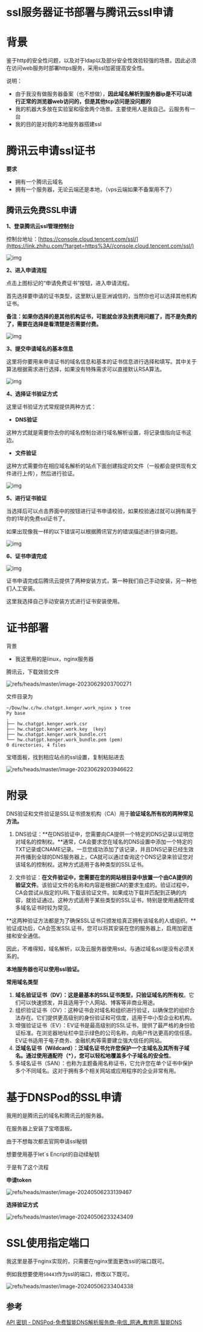 # ssl服务器证书部署与腾讯云ssl申请

# 背景

鉴于http的安全性问题，以及对于ldap以及部分安全性效验较强的场景。因此必须在访问web服务时部署https服务，采用ssl加密提高安全性。



说明：

- 由于我没有做服务器备案（也不想做），**因此域名解析到服务器ip是不可以进行正常的浏览器web访问的，但是其他tcp访问是没问题的**
- 我的机器大多放在实验室和宿舍两个场景。主要使用人是我自己。云服务有一台
- 我的目的是对我的本地服务器搭建ssl



# 腾讯云申请ssl证书

**要求**

- 拥有一个腾讯云域名
- 拥有一个服务器，无论云端还是本地，（vps云端如果不备案用不了）

## 腾讯云免费SSL申请

**1、登录腾讯云ssl管理控制台**

控制台地址：[https://console.cloud.tencent.com/ssl/](https://link.zhihu.com/?target=https%3A//console.cloud.tencent.com/ssl/)

![img](https://raw.githubusercontent.com/kengerlwl/kengerlwl.github.io/refs/heads/master/image/9d01b0a126164afb713932382fce16f7/590d7be83374b8aed2e9759b03d9531b.png)

**2、进入申请流程**

点击上图标记的“申请免费证书”按钮，进入申请流程。

首先选择要申请的证书类型，这里默认是亚洲诚信的，当然你也可以选择其他机构证书。

**备注：如果你选择的是其他机构证书，可能就会涉及到费用问题了，而不是免费的了，需要在选择是看清楚是否需要付费。**

![img](https://raw.githubusercontent.com/kengerlwl/kengerlwl.github.io/refs/heads/master/image/9d01b0a126164afb713932382fce16f7/3f957bce5a3f1e4824906c3b294641ee.png)

**3、提交申请域名的基本信息**

这里将你要用来申请证书的域名信息和基本的证书信息进行选择和填写。其中关于算法根据需求进行选择，如果没有特殊需求可以直接默认RSA算法。

![img](https://raw.githubusercontent.com/kengerlwl/kengerlwl.github.io/refs/heads/master/image/9d01b0a126164afb713932382fce16f7/0dd4d7b2c3d8bb7aae7c5cc6084ca4a9.png)

**4、选择证书验证方式**

这里证书验证方式常规提供两种方式：

- **DNS验证**

这种方式就是需要你去你的域名控制台进行域名解析设置，将记录值指向证书这边。

- **文件验证**

这种方式需要你在相应域名解析的站点下面创建指定的文件（一般都会提供现有文件进行上传），然后进行验证。

![img](https://raw.githubusercontent.com/kengerlwl/kengerlwl.github.io/refs/heads/master/image/9d01b0a126164afb713932382fce16f7/ae5ffb578eaa99907d18e7e63ec7c718.png)

**5、进行证书验证**

当选择后可以点击界面中的按钮进行证书申请校验，如果校验通过就可以拥有属于你的1年的免费ssl证书了。

如果出现像我一样的以下错误可以根据腾讯官方的错误描述进行排查问题。

![img](https://raw.githubusercontent.com/kengerlwl/kengerlwl.github.io/refs/heads/master/image/9d01b0a126164afb713932382fce16f7/73b9e0b8d16f764a721d37767b121144.png)

**6、证书申请完成**

![img](https://raw.githubusercontent.com/kengerlwl/kengerlwl.github.io/refs/heads/master/image/9d01b0a126164afb713932382fce16f7/6fa5eecdbe084f0617bffdab436f6e26.png)

证书申请完成后腾讯云提供了两种安装方式，第一种我们自己手动安装，另一种他们人工安装。

这里我选择自己手动安装方式进行证书安装使用。

# 证书部署

背景

- 我这里用的是linux，nginx服务器



腾讯云，下载效验文件

![refs/heads/master/image-20230629203700271](https://raw.githubusercontent.com/kengerlwl/kengerlwl.github.io/refs/heads/master/image/9d01b0a126164afb713932382fce16f7/7da6b2f2b8048951ecd53907993ad385.png)

文件目录为

```
~/Dow/hw.c/hw.chatgpt.kenger.work_nginx ❯ tree                          Py base
.
├── hw.chatgpt.kenger.work.csr
├── hw.chatgpt.kenger.work.key  (key)
├── hw.chatgpt.kenger.work_bundle.crt
└── hw.chatgpt.kenger.work_bundle.pem (pem)
0 directories, 4 files
```



宝塔面板，找到相应站点的ssl设置，复制粘贴进去

![refs/heads/master/image-20230629203946622](https://raw.githubusercontent.com/kengerlwl/kengerlwl.github.io/refs/heads/master/image/9d01b0a126164afb713932382fce16f7/cb1d74bf9bdc42676cddf89a5235974b.png)





# 附录

DNS验证和文件验证是SSL证书颁发机构（CA）用于**验证域名所有权的两种常见方法。**

1. DNS验证：**在DNS验证中，您需要向CA提供一个特定的DNS记录以证明您对域名的控制权。**通常，CA会要求您在域名的DNS设置中添加一个特定的TXT记录或CNAME记录。一旦您成功添加了该记录，并且DNS记录已经生效并传播到全球的DNS服务器上，CA就可以通过查询这个DNS记录来验证您对该域名的控制权。这种方式适用于各种类型的SSL证书。

2. 文件验证：**在文件验证中，您需要在您的网站根目录中放置一个由CA提供的验证文件**。该验证文件的名称和内容是根据CA的要求生成的。验证过程中，CA会尝试从指定的URL下载该验证文件。如果成功下载并匹配到正确的内容，就验证通过。这种方式适用于某些类型的SSL证书，特别是使用通配符或多域名证书时较为常见。

**这两种验证方法都是为了确保SSL证书只颁发给真正拥有该域名的人或组织。**验证成功后，CA会签发SSL证书，您可以将其安装在您的服务器上，启用加密连接和安全通信。

因此，不难得知，域名解析，以及云服务器使用ssl。与通过域名ssl是没有必须关系的。

**本地服务器也可以使用ssl验证。**







**常用域名类型**

1. **域名验证证书（DV）：这是最基本的SSL证书类型，只验证域名的所有权**。它们可以快速颁发，并且适用于个人网站、博客等非商业用途。
2. 组织验证证书（OV）：这种证书会对域名和组织进行验证，以确保您的组织合法存在。它们提供更高级别的身份验证和可信度，适用于中小型企业和机构。
3. 增强验证证书（EV）：EV证书是最高级别的SSL证书，提供了最严格的身份验证标准。在浏览器地址栏中显示绿色的公司名称，向用户传达更高的信任感。EV证书适用于电子商务、金融机构等需要建立强大信任的网站。
4. **泛域名证书（Wildcard）：泛域名证书允许您保护一个主域名及其所有子域名。通过使用通配符（*），您可以轻松地覆盖多个子域名的安全性**。
5. 多域名证书（SAN）：也称为主题备用名称证书，它允许您在单个证书中保护多个不同域名。这对于拥有多个相关网站或应用程序的企业非常有用。







# 基于DNSPod的SSL申请

我用的是腾讯云的域名和腾讯云的服务器。

在服务器上安装了宝塔面板。

由于不想每次都去官网申请ssl秘钥

想要使用基于let`s Encript的自动续秘钥

于是有了这个流程

**申请token**

![refs/heads/master/image-20240506233139467](https://raw.githubusercontent.com/kengerlwl/kengerlwl.github.io/refs/heads/master/image/9d01b0a126164afb713932382fce16f7/29f366369628108382302a9b1d553b40.png)



**选择验证方式**

![refs/heads/master/image-20240506233243409](https://raw.githubusercontent.com/kengerlwl/kengerlwl.github.io/refs/heads/master/image/9d01b0a126164afb713932382fce16f7/98985403656aa4ffc15e7b83e38d0419.png)



# SSL使用指定端口

我这里是基于nginx实现的，只需要在nginx里面更改ssl的端口既可。

例如我想要使用`50443`作为ssl的端口，修改以下既可。

![refs/heads/master/image-20240506233404338](https://raw.githubusercontent.com/kengerlwl/kengerlwl.github.io/refs/heads/master/image/9d01b0a126164afb713932382fce16f7/0e4459036b9fc6a6c862040c1117ab0b.png)



## 参考

[API 密钥 - DNSPod-免费智能DNS解析服务商-电信_网通_教育网,智能DNS](https://console.dnspod.cn/account/token/token)


